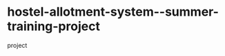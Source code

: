 hostel-allotment-system--summer-training-project
================================================

project
